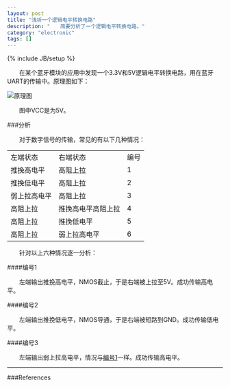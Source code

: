 ```yaml
---
layout: post
title: "浅析一个逻辑电平转换电路"
description: "　　简要分析了一个逻辑电平转换电路。"
category: "electronic"
tags: []
---
```

{% include JB/setup %}

　　在某个蓝牙模块的应用中发现一个3.3V和5V逻辑电平转换电路，用在蓝牙UART的传输中。原理图如下：

![原理图]({{site.img_path}}/voltage_translator_schematic.png)

　　图中VCC是为5V。

###分析

　　对于数字信号的传输，常见的有以下几种情况：

<table class="table table-bordered table-striped table-condensed">
 <tr>
  <td>左端状态</td><td>右端状态</td><td>编号</td>
 </tr>
 <tr>
  <td>推挽高电平</td><td>高阻上拉</td><td>1</td>
 </tr>
 <tr>
  <td>推挽低电平</td><td>高阻上拉</td><td>2</td>
 </tr>
 <tr>
  <td>弱上拉高电平</td><td>高阻上拉</td><td>3</td>
 </tr>
 <tr>
  <td>高阻上拉</td><td>推挽高电平高阻上拉</td><td>4</td>
 </tr>
 <tr>
  <td>高阻上拉</td><td>推挽低电平</td><td>5</td>
 </tr>
 <tr>
  <td>高阻上拉</td><td>弱上拉高电平</td><td>6</td>
 </tr>
</table>

　　针对以上六种情况逐一分析：

####编号1

　　左端输出推挽高电平，NMOS截止，于是右端被上拉至5V。成功传输高电平。

####编号2

　　左端输出推挽低电平，NMOS导通，于是右端被短路到GND。成功传输低电平。

####编号3

　　左端输出弱上拉高电平，情况与[编号1](#编号1)一样。成功传输高电平。

-------------------------------------------

###References


